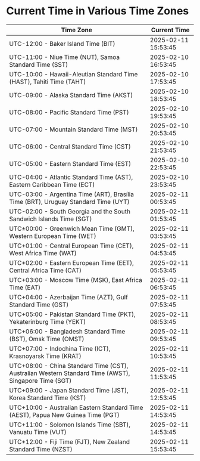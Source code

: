 # Current Time in Various Time Zones

| Time Zone | Current Time |
|-----------|--------------|
| UTC-12:00 - Baker Island Time (BIT) | 2025-02-11 15:53:45 |
| UTC-11:00 - Niue Time (NUT), Samoa Standard Time (SST) | 2025-02-10 16:53:45 |
| UTC-10:00 - Hawaii-Aleutian Standard Time (HAST), Tahiti Time (TAHT) | 2025-02-10 17:53:45 |
| UTC-09:00 - Alaska Standard Time (AKST) | 2025-02-10 18:53:45 |
| UTC-08:00 - Pacific Standard Time (PST) | 2025-02-10 19:53:45 |
| UTC-07:00 - Mountain Standard Time (MST) | 2025-02-10 20:53:45 |
| UTC-06:00 - Central Standard Time (CST) | 2025-02-10 21:53:45 |
| UTC-05:00 - Eastern Standard Time (EST) | 2025-02-10 22:53:45 |
| UTC-04:00 - Atlantic Standard Time (AST), Eastern Caribbean Time (ECT) | 2025-02-10 23:53:45 |
| UTC-03:00 - Argentina Time (ART), Brasília Time (BRT), Uruguay Standard Time (UYT) | 2025-02-11 00:53:45 |
| UTC-02:00 - South Georgia and the South Sandwich Islands Time (SGT) | 2025-02-11 01:53:45 |
| UTC±00:00 - Greenwich Mean Time (GMT), Western European Time (WET) | 2025-02-11 03:53:45 |
| UTC+01:00 - Central European Time (CET), West Africa Time (WAT) | 2025-02-11 04:53:45 |
| UTC+02:00 - Eastern European Time (EET), Central Africa Time (CAT) | 2025-02-11 05:53:45 |
| UTC+03:00 - Moscow Time (MSK), East Africa Time (EAT) | 2025-02-11 06:53:45 |
| UTC+04:00 - Azerbaijan Time (AZT), Gulf Standard Time (GST) | 2025-02-11 07:53:45 |
| UTC+05:00 - Pakistan Standard Time (PKT), Yekaterinburg Time (YEKT) | 2025-02-11 08:53:45 |
| UTC+06:00 - Bangladesh Standard Time (BST), Omsk Time (OMST) | 2025-02-11 09:53:45 |
| UTC+07:00 - Indochina Time (ICT), Krasnoyarsk Time (KRAT) | 2025-02-11 10:53:45 |
| UTC+08:00 - China Standard Time (CST), Australian Western Standard Time (AWST), Singapore Time (SGT) | 2025-02-11 11:53:45 |
| UTC+09:00 - Japan Standard Time (JST), Korea Standard Time (KST) | 2025-02-11 12:53:45 |
| UTC+10:00 - Australian Eastern Standard Time (AEST), Papua New Guinea Time (PGT) | 2025-02-11 14:53:45 |
| UTC+11:00 - Solomon Islands Time (SBT), Vanuatu Time (VUT) | 2025-02-11 14:53:45 |
| UTC+12:00 - Fiji Time (FJT), New Zealand Standard Time (NZST) | 2025-02-11 15:53:45 |
